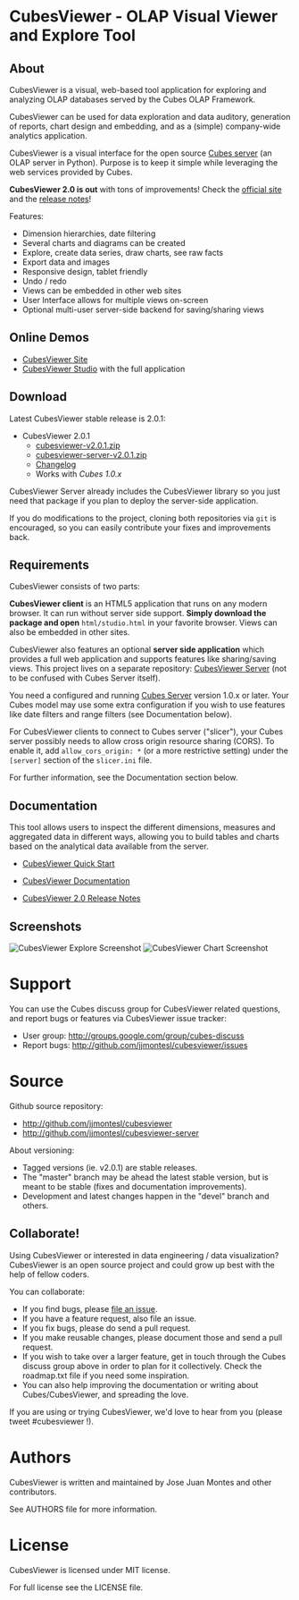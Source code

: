 CubesViewer - OLAP Visual Viewer and Explore Tool
=================================================

About
-----

CubesViewer is a visual, web-based tool application for exploring and analyzing
OLAP databases served by the Cubes OLAP Framework.

CubesViewer can be used for data exploration and data auditory,
generation of reports, chart design and embedding,
and as a (simple) company-wide analytics application.

CubesViewer is a visual interface for the
open source [Cubes server](http://databrewery.org/cubes.html) (an OLAP server in Python).
Purpose is to keep it simple while leveraging the web services provided by Cubes.

**CubesViewer 2.0 is out** with tons of improvements! Check the
[official site](http://www.cubesviewer.com/) and
the [release notes](http://github.com/jjmontesl/cubesviewer/blob/master/RELEASE-NOTES.md)!

Features:

* Dimension hierarchies, date filtering
* Several charts and diagrams can be created
* Explore, create data series, draw charts, see raw facts
* Export data and images
* Responsive design, tablet friendly
* Undo / redo
* Views can be embedded in other web sites
* User Interface allows for multiple views on-screen
* Optional multi-user server-side backend for saving/sharing views


Online Demos
------------

* [CubesViewer Site](http://www.cubesviewer.com)
* [CubesViewer Studio](http://www.cubesviewer.com/studio.html) with the full application

<!---
* [CubesViewer Embedded Views](http://jjmontesl.github.io/cubesviewer/views.html) showing embedded views
-->

Download
--------

Latest CubesViewer stable release is 2.0.1:

* CubesViewer 2.0.1
  * [cubesviewer-v2.0.1.zip](https://github.com/jjmontesl/cubesviewer/archive/v2.0.1-beta.zip)
  * [cubesviewer-server-v2.0.1.zip](https://github.com/jjmontesl/cubesviewer-server/archive/v2.0.1-beta.zip)
  * [Changelog](http://github.com/jjmontesl/cubesviewer/blob/master/CHANGES.txt)
  * Works with *Cubes 1.0.x*

CubesViewer Server already includes the CubesViewer library so you just need that package
if you plan to deploy the server-side application.

If you do modifications to the project, cloning both repositories via `git` is encouraged, so you can
easily contribute your fixes and improvements back.

Requirements
------------

CubesViewer consists of two parts:

**CubesViewer client** is an HTML5 application that runs on any modern browser.
It can run without server side support. **Simply download the package and open**
`html/studio.html` in your favorite browser. Views can also be embedded in other sites.

CubesViewer also features an optional **server side application**
which provides a full web application and supports features like sharing/saving views.
This project lives on a separate repository: [CubesViewer Server](http://github.com/jjmontesl/cubesviewer-server)
(not to be confused with Cubes Server itself).

You need a configured and running [Cubes Server](http://databrewery.org/cubes.html) version 1.0.x or later.
Your Cubes model may use some extra configuration if you wish to use features like date
filters and range filters (see Documentation below).

For CubesViewer clients to connect to Cubes server ("slicer"), your Cubes server possibly needs to allow
cross origin resource sharing (CORS). To enable it, add `allow_cors_origin: *`
(or a more restrictive setting) under the `[server]` section of the `slicer.ini` file.

For further information, see the Documentation section below.

Documentation
-------------

This tool allows users to inspect the different dimensions, measures and
aggregated data in different ways, allowing you to build tables and charts
based on the analytical data available from the server.

* [CubesViewer Quick Start](http://github.com/jjmontesl/cubesviewer/blob/master/doc/guide/cubesviewer-quickstart.md)
* [CubesViewer Documentation](http://github.com/jjmontesl/cubesviewer/blob/master/doc/guide/index.md)

* [CubesViewer 2.0 Release Notes](http://github.com/jjmontesl/cubesviewer/blob/master/RELEASE-NOTES.md)


Screenshots
-----------

![CubesViewer Explore Screenshot](https://raw.github.com/jjmontesl/cubesviewer/master/doc/screenshots/view-explore-1.png "CubesViewer Explore")
![CubesViewer Chart Screenshot](https://raw.github.com/jjmontesl/cubesviewer/master/doc/screenshots/view-chart-2.png "CubesViewer Chart")

Support
=======

You can use the Cubes discuss group for CubesViewer related questions,
and report bugs or features via CubesViewer issue tracker:

* User group: http://groups.google.com/group/cubes-discuss
* Report bugs: http://github.com/jjmontesl/cubesviewer/issues

Source
======

Github source repository:

* http://github.com/jjmontesl/cubesviewer
* http://github.com/jjmontesl/cubesviewer-server

About versioning:

* Tagged versions (ie. v2.0.1) are stable releases.
* The "master" branch may be ahead the latest stable version, but is meant to be stable (fixes and documentation improvements).
* Development and latest changes happen in the "devel" branch and others.

Collaborate!
------------

Using CubesViewer or interested in data engineering / data visualization? CubesViewer
is an open source project and could grow up best with the help of fellow coders.

You can collaborate:

* If you find bugs, please [file an issue](http://github.com/jjmontesl/cubesviewer/issues).
* If you have a feature request, also file an issue.
* If you fix bugs, please do send a pull request.
* If you make reusable changes, please document those and send a pull request.
* If you wish to take over a larger feature, get in touch through the Cubes discuss group above
  in order to plan for it collectively. Check the roadmap.txt file if you need some inspiration.
* You can also help improving the documentation or writing about Cubes/CubesViewer, and spreading the love.

If you are using or trying CubesViewer, we'd love to hear from you (please tweet #cubesviewer !).

Authors
=======

CubesViewer is written and maintained by Jose Juan Montes
and other contributors.

See AUTHORS file for more information.

License
=======

CubesViewer is licensed under MIT license.

For full license see the LICENSE file.

